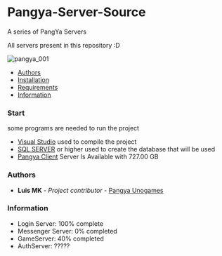 # Pangya-Server-Source
A series of PangYa Servers


All servers present in this repository :D

![pangya_001](https://cdn.discordapp.com/attachments/765719041687420950/773644592926425088/unknown.png)

- [Authors](#authors)
- [Installation](#installation)
- [Requirements](#start)
- [Information](#information)

### Start
some programs are needed to run the project

* [Visual Studio](https://visualstudio.microsoft.com/pt-br/) used to compile the project
* [SQL SERVER](https://www.microsoft.com/pt-br/sql-server/sql-server-downloads) or higher used to create the database that will be used
* [Pangya Client](aindavouupdar.com) Server Is Available with 727.00 GB

### Authors

* **Luis MK** - *Project contributor* - [Pangya Unogames](https://github.com/luismk)

### Information
* Login Server: 100% complete
* Messenger Server: 0% completed
* GameServer: 40% completed
* AuthServer: ?????
